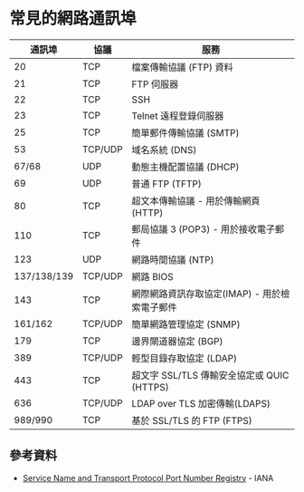 # 常見的網路通訊埠


| 通訊埠      | 協議    | 服務                                          |
| ----------- | ------- | --------------------------------------------- |
| 20          | TCP     | 檔案傳輸協議 (FTP) 資料                       |
| 21          | TCP     | FTP 伺服器                                    |
| 22          | TCP     | SSH                                           |
| 23          | TCP     | Telnet 遠程登錄伺服器                         |
| 25          | TCP     | 簡單郵件傳輸協議 (SMTP)                       |
| 53          | TCP/UDP | 域名系統 (DNS)                                |
| 67/68       | UDP     | 動態主機配置協議 (DHCP)                       |
| 69          | UDP     | 普通 FTP (TFTP)                               |
| 80          | TCP     | 超文本傳輸協議 - 用於傳輸網頁 (HTTP)          |
| 110         | TCP     | 郵局協議 3 (POP3) - 用於接收電子郵件          |
| 123         | UDP     | 網路時間協議 (NTP)                            |
| 137/138/139 | TCP/UDP | 網路 BIOS                                     |
| 143         | TCP     | 網際網路資訊存取協定(IMAP) - 用於檢索電子郵件 |
| 161/162     | TCP/UDP | 簡單網路管理協定 (SNMP)                       |
| 179         | TCP     | 邊界閘道器協定 (BGP)                          |
| 389         | TCP/UDP | 輕型目錄存取協定 (LDAP)                       |
| 443         | TCP     | 超文字 SSL/TLS 傳輸安全協定或 QUIC (HTTPS)    |
| 636         | TCP/UDP | LDAP over TLS 加密傳輸(LDAPS)                 |
| 989/990     | TCP     | 基於 SSL/TLS 的 FTP (FTPS)                    |

## 參考資料

- [Service Name and Transport Protocol Port Number Registry](https://www.iana.org/assignments/service-names-port-numbers/service-names-port-numbers.xhtml) - IANA
